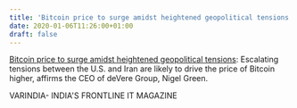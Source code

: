 ```yaml
---
title: 'Bitcoin price to surge amidst heightened geopolitical tensions'
date: 2020-01-06T11:26:00+01:00
draft: false
---
```


[Bitcoin price to surge amidst heightened geopolitical tensions](https://varindia.com/news/bitcoin-price-to-surge-amidst-heightened-geopolitical-tensions#.XhMLVPbGj2A.blogger): Escalating tensions between the U.S. and Iran are likely to drive the price of Bitcoin higher, affirms the CEO of deVere Group, Nigel Green.  
  
VARINDIA- INDIA'S FRONTLINE IT MAGAZINE